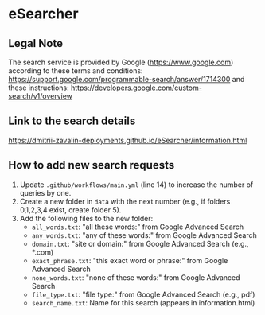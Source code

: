# eSearcher

## Legal Note

The search service is provided by Google (https://www.google.com) according to these terms and conditions: https://support.google.com/programmable-search/answer/1714300 and these instructions: https://developers.google.com/custom-search/v1/overview

## Link to the search details

https://dmitrii-zavalin-deployments.github.io/eSearcher/information.html

## How to add new search requests

1. Update `.github/workflows/main.yml` (line 14) to increase the number of queries by one.
2. Create a new folder in `data` with the next number (e.g., if folders 0,1,2,3,4 exist, create folder 5).
3. Add the following files to the new folder:
   - `all_words.txt`: "all these words:" from Google Advanced Search
   - `any_words.txt`: "any of these words:" from Google Advanced Search
   - `domain.txt`: "site or domain:" from Google Advanced Search (e.g., *.com)
   - `exact_phrase.txt`: "this exact word or phrase:" from Google Advanced Search
   - `none_words.txt`: "none of these words:" from Google Advanced Search
   - `file_type.txt`: "file type:" from Google Advanced Search (e.g., pdf)
   - `search_name.txt`: Name for this search (appears in information.html)
